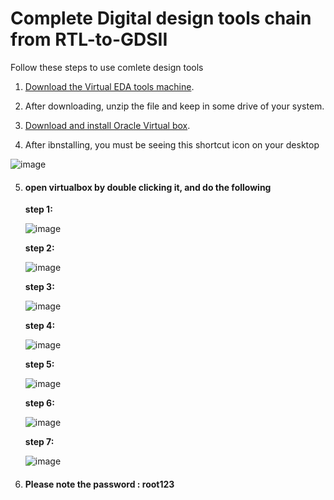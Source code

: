 # Complete Digital design tools chain from RTL-to-GDSII

Follow these steps to use comlete design tools 

1. [Download the Virtual EDA tools machine](https://drive.google.com/drive/folders/1OyIJfVUsH48eC8sYwlszqnSR3Phi1bOn?usp=sharing).

2. After downloading, unzip the file and keep in some drive of your system.

3. [Download and install Oracle Virtual box](https://download.virtualbox.org/virtualbox/6.1.28/VirtualBox-6.1.28-147628-Win.exe).

4. After ibnstalling, you must be seeing this shortcut icon on your desktop


![image](https://user-images.githubusercontent.com/92418354/138579067-4c118193-0367-44af-9487-39347a20a9db.png)

5. <h4>open virtualbox by double clicking it, and do the following</h4>

    <b>step 1:</b>

    ![image](https://user-images.githubusercontent.com/92418354/138579164-0e2b8e6a-f4ef-4ef0-b231-1b4bcf11286d.png)
     
    <b>step 2:</b> 

    ![image](https://user-images.githubusercontent.com/92418354/138579362-fcb25331-05d3-4796-ad50-41558b0fc1dd.png)

    <b>step 3:</b>

    ![image](https://user-images.githubusercontent.com/92418354/138579460-f285e6d9-e558-4ab1-a53b-1bbfc8a58ec2.png)

    <b>step 4:</b>

    ![image](https://user-images.githubusercontent.com/92418354/138579517-597eb295-2ab7-4ff9-9d64-48381a46b9ea.png)

    <b>step 5:</b>

    ![image](https://user-images.githubusercontent.com/92418354/138579580-e6ac5031-1dd7-48ac-b5b8-bb7b4f1149c1.png)

    <b>step 6:</b>

    ![image](https://user-images.githubusercontent.com/92418354/138579708-8e41c7fe-5c9e-4033-a60b-42dae67affa5.png)

   <b>step 7:</b>

   ![image](https://user-images.githubusercontent.com/92418354/138579833-ae67b15c-349a-435b-aa69-6f687af4c995.png)


6. <h4> Please note the password : root123 </h4>
